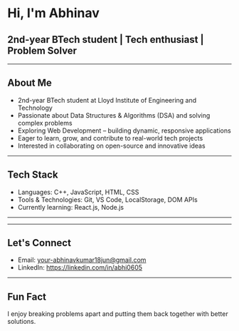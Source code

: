 # Hi, I'm Abhinav

## 2nd-year BTech student | Tech enthusiast | Problem Solver

---

## About Me

- 2nd-year BTech student at Lloyd Institute of Engineering and Technology  
- Passionate about Data Structures & Algorithms (DSA) and solving complex problems  
- Exploring Web Development – building dynamic, responsive applications  
- Eager to learn, grow, and contribute to real-world tech projects  
- Interested in collaborating on open-source and innovative ideas  

---

## Tech Stack

- Languages: C++, JavaScript, HTML, CSS  
- Tools & Technologies: Git, VS Code, LocalStorage, DOM APIs  
- Currently learning: React.js, Node.js  

---



---

## Let's Connect

- Email: your-abhinavkumar18jun@gmail.com
- LinkedIn: https://linkedin.com/in/abhi0605 


---

## Fun Fact

I enjoy breaking problems apart and putting them back together with better solutions.
>
